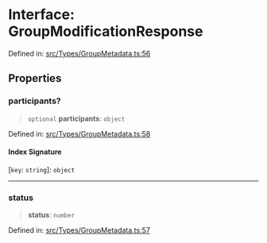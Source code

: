 # Interface: GroupModificationResponse

Defined in: [src/Types/GroupMetadata.ts:56](https://github.com/Fokusdotid/Baileys/blob/d7495b24bcd136e35724329fba661cfcc0bc8eed/src/Types/GroupMetadata.ts#L56)

## Properties

### participants?

> `optional` **participants**: `object`

Defined in: [src/Types/GroupMetadata.ts:58](https://github.com/Fokusdotid/Baileys/blob/d7495b24bcd136e35724329fba661cfcc0bc8eed/src/Types/GroupMetadata.ts#L58)

#### Index Signature

\[`key`: `string`\]: `object`

***

### status

> **status**: `number`

Defined in: [src/Types/GroupMetadata.ts:57](https://github.com/Fokusdotid/Baileys/blob/d7495b24bcd136e35724329fba661cfcc0bc8eed/src/Types/GroupMetadata.ts#L57)
